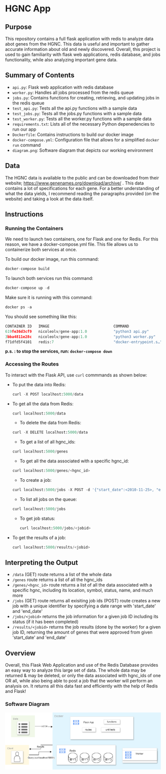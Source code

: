 # HGNC App

## Purpose
This repository contains a full flask application with redis to analyze data abot genes from the HGNC. This data is useful and important to gather accurate information about old and newly discovered. Overall, this project is used to gain familiarity with flask web applications, redis database, and jobs functionality, while also analyzing important gene data.


## Summary of Contents
* `api.py`: Flask web application with redis database
* `worker.py`: Handles all jobs processed from the redis queue
* `jobs.py`: Contains functions for creating, retrieving, and updating jobs in the redis queue
* `test_api.py`: Tests all the api.py functions with a sample data
* `test_jobs.py`: Tests all the jobs.py functions with a sample data
* `test_worker.py`: Tests all the worker.py functions with a sample data
* `requirements.txt`: Lists all of the necessary Python depenedencies to run our app
* `Dockerfile`: Contains instructions to build our docker image
* `docker-compose.yml`: Configuration file that allows for a simplified `docker run` command
* `diagram.png`: Software diagram that depicts our working environment 

## Data
The HGNC data is available to the public and can be downloaded from their website; https://www.genenames.org/download/archive/ . This data contains a lot of specifications for each gene. For a better understanding of what the data yields, I recommend reading the paragraphs provided (on the website) and taking a look at the data itself. 

## Instructions
### Running the Containers
We need to launch two containers, one for Flask and one for Redis. For this reason, we have a docker-compose.yml file. This file allows us to containerize both services at once.

To build our docker image, run this command:
```python
docker-compose build 
```
To launch both services run this command:
```python
docker-compose up -d
```
Make sure it is running with this command:
```python
docker ps -a 
```
You should see something like this: 
```python
CONTAINER ID   IMAGE                             COMMAND                  CREATED              STATUS                     PORTS                                       NAMES
619fe36d3cf9   nicoleolv/gene-app:1.0            "python3 api.py"         About a minute ago   Up About a minute          0.0.0.0:5000->5000/tcp, :::5000->5000/tcp   homework07_flask-api_1
3bba4811e28c   nicoleolv/gene-app:1.0            "python3 worker.py"      About a minute ago   Up About a minute                                                      homework07_worker_1
f71dfd5f4101   redis:7                           "docker-entrypoint.s…"   About a minute ago   Up About a minute          0.0.0.0:6379->6379/tcp, :::6379->6379/tcp   homework07_redis-db_1
```
**p.s. : to stop the services, run: `docker-compose down`**

### Accessing the Routes 
To interact with the Flask API, use `curl` commmands as shown below:
* To put the data into Redis:
  ```python
  curl -X POST localhost:5000/data
  ```
* To get all the data from Redis:
  ```python
  curl localhost:5000/data
  ```
  * To delete the data from Redis:
  ```python
  curl -X DELETE localhost:5000/data
  ```
  * To get a list of all hgnc_ids:
  ```python
  curl localhost:5000/genes
  ```
   * To get all the data associated with a specific hgnc_id:
  ```python
  curl localhost:5000/genes/<hgnc_id>
  ```
  * To create a job:
   ```python
  curl localhost:5000/jobs -X POST -d '{"start_date":<2010-11-25>, "end_date":<2018-03-21>}' -H "Content-Type: application/json"
  ```
  * To list all jobs on the queue:
   ```python
   curl localhost:5000/jobs
   ```
  * To get job status:
    ```python
    curl localhost:5000/jobs/<jobid>
    ```
* To get the results of a job:
  ```python
  curl localhost:5000/results/<jobid>
  ```

## Interpreting the Output 
* `/data` (GET) route returns a list of the whole data
* `/genes` route returns a list of all the hgnc_ids
* `/genes/<hgnc_id>` route returns a list of all the data associated with a specific hgnc, including its location, symbol, status, name, and much more
* `/jobs` (GET) route returns all exisiting job ids
          (POST) route creates a new job with a unique identifier by specifying a date range with 'start_date' and 'end_date' 
* `/jobs/<jobid>` returns the job information for a given job ID including its status (if it has been completed)
* `/results/<jobid>` returns the job results (done by the worker) for a given job ID, returning the amount of genes that were approved from given 'start_date' and 'end_date'

## Overview
Overall, this Flask Web Application and use of the Redis Database provides an easy way to analyze this large set of data. The whole data may be returned & may be deleted, or only the data associated with hgnc_ids of one OR all, while also being able to post a job that the worker will perform an analysis on. It returns all this data fast and efficiently with the help of Redis and Flask!  

### Software Diagram
![diagram](https://github.com/nicoleolv/coe332-sp24/blob/main/homework08/diagram.png)
